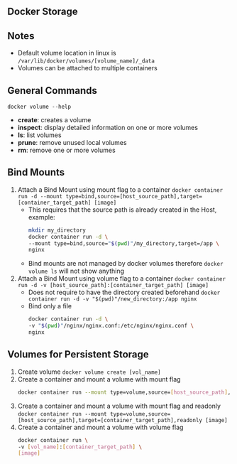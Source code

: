 ## Docker Storage

## Notes
* Default volume location in linux is `/var/lib/docker/volumes/[volume_name]/_data`
* Volumes can be attached to multiple containers

## General Commands
`docker volume --help`
* **create**: creates a volume
* **inspect**: display detailed information on one or more volumes
* **ls**: list volumes
* **prune**: remove unused local volumes
* **rm**: remove one or more volumes

## Bind Mounts
1. Attach a Bind Mount using mount flag to a container `docker container run -d --mount type=bind,source=[host_source_path],target=[container_target_path] [image]`
   * This requires that the source path is already created in the Host, example:
        ```sh
        mkdir my_directory
        docker container run -d \
        --mount type=bind,source="$(pwd)"/my_directory,target=/app \
        nginx
        ```
    * Bind mounts are not managed by docker volumes therefore `docker volume ls` will not show anything
2. Attach a Bind Mount using volume flag to a container `docker container run -d -v [host_source_path]:[container_target_path] [image]`
   * Does not require to have the directory created beforehand `docker container run -d -v "$(pwd)"/new_directory:/app nginx`
   * Bind only a file
      ```sh
      docker container run -d \
      -v "$(pwd)"/nginx/nginx.conf:/etc/nginx/nginx.conf \
      nginx
      ```

## Volumes for Persistent Storage
1. Create volume `docker volume create [vol_name]`
2. Create a container and mount a volume with mount flag
   ```sh
   docker container run --mount type=volume,source=[host_source_path],target=[container_target_path] [image]`
3. Create a container and mount a volume with mount flag and readonly `docker container run --mount type=volume,source=[host_source_path],target=[container_target_path],readonly [image]`
4. Create a container and mount a volume with volume flag
   ```sh
   docker container run \
   -v [vol_name]:[container_target_path] \
   [image]
   ```